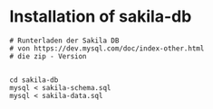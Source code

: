 # Installation of sakila-db 

```
# Runterladen der Sakila DB
# von https://dev.mysql.com/doc/index-other.html
# die zip - Version 


cd sakila-db 
mysql < sakila-schema.sql 
mysql < sakila-data.sql 

```
